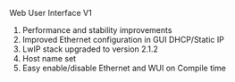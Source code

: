 Web User Interface V1
1. Performance and stability improvements
2. Improved Ethernet configuration in GUI
   DHCP/Static IP
3. LwIP stack upgraded to version 2.1.2
4. Host name set
5. Easy enable/disable Ethernet and WUI on Compile time  

